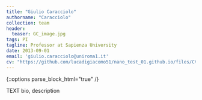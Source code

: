 ```yaml
---
title: "Giulio Caracciolo"
authorname: "Caracciolo"
collection: team
header:
  teaser: GC_image.jpg
tags: PI
tagline: Professor at Sapienza University
date: 2013-09-01
email: 'giulio.caracciolo@uniroma1.it'
cv: "https://github.com/lucadigiacomo51/nano_test_01.github.io/files/CV_EN_Caracciolo.pdf"
---
```

{::options parse_block_html="true" /}

<p align= "justify">

TEXT bio, description
